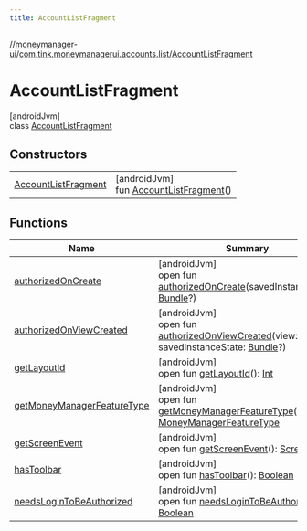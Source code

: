 ```yaml
---
title: AccountListFragment
---
```

//[moneymanager-ui](../../../index.html)/[com.tink.moneymanagerui.accounts.list](../index.html)/[AccountListFragment](index.html)



# AccountListFragment



[androidJvm]\
class [AccountListFragment](index.html)



## Constructors


| | |
|---|---|
| [AccountListFragment](-account-list-fragment.html) | [androidJvm]<br>fun [AccountListFragment](-account-list-fragment.html)() |


## Functions


| Name | Summary |
|---|---|
| [authorizedOnCreate](authorized-on-create.html) | [androidJvm]<br>open fun [authorizedOnCreate](authorized-on-create.html)(savedInstanceState: [Bundle](https://developer.android.com/reference/kotlin/android/os/Bundle.html)?) |
| [authorizedOnViewCreated](authorized-on-view-created.html) | [androidJvm]<br>open fun [authorizedOnViewCreated](authorized-on-view-created.html)(view: [View](https://developer.android.com/reference/kotlin/android/view/View.html), savedInstanceState: [Bundle](https://developer.android.com/reference/kotlin/android/os/Bundle.html)?) |
| [getLayoutId](get-layout-id.html) | [androidJvm]<br>open fun [getLayoutId](get-layout-id.html)(): [Int](https://kotlinlang.org/api/latest/jvm/stdlib/kotlin/-int/index.html) |
| [getMoneyManagerFeatureType](get-money-manager-feature-type.html) | [androidJvm]<br>open fun [getMoneyManagerFeatureType](get-money-manager-feature-type.html)(): [MoneyManagerFeatureType](../../com.tink.moneymanagerui/-money-manager-feature-type/index.html) |
| [getScreenEvent](get-screen-event.html) | [androidJvm]<br>open fun [getScreenEvent](get-screen-event.html)(): [ScreenEvent](../../com.tink.moneymanagerui.tracking/-screen-event/index.html) |
| [hasToolbar](has-toolbar.html) | [androidJvm]<br>open fun [hasToolbar](has-toolbar.html)(): [Boolean](https://kotlinlang.org/api/latest/jvm/stdlib/kotlin/-boolean/index.html) |
| [needsLoginToBeAuthorized](needs-login-to-be-authorized.html) | [androidJvm]<br>open fun [needsLoginToBeAuthorized](needs-login-to-be-authorized.html)(): [Boolean](https://kotlinlang.org/api/latest/jvm/stdlib/kotlin/-boolean/index.html) |

